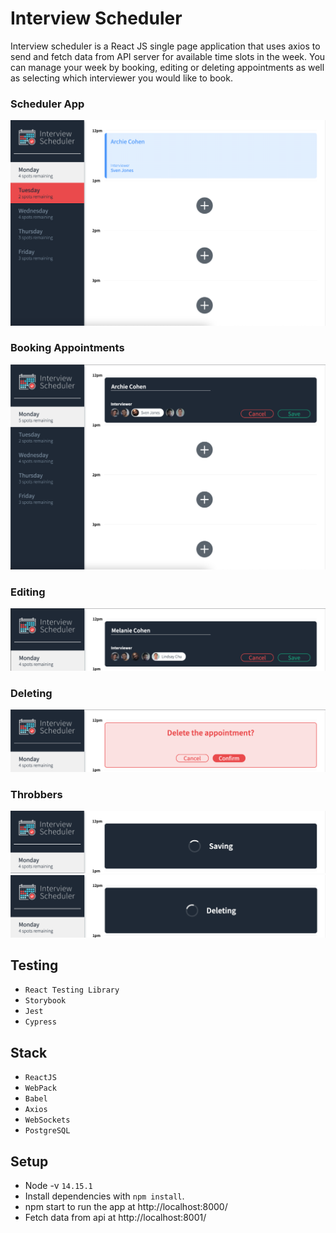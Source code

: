 # Interview Scheduler

Interview scheduler is a React JS single page application that uses axios to send and fetch data from API server for available time slots in the week. You can manage your week by booking, editing or deleting appointments as well as selecting which interviewer you would like to book.

### Scheduler App

![screenshot of App](https://github.com/Arie139/scheduler/blob/master/docs/Scheduler.png?raw=true)

### Booking Appointments

![screenshot of Appointments](https://github.com/Arie139/scheduler/blob/master/docs/Adding_interviewer.png?raw=true)

### Editing

![screenshot of Edit](https://github.com/Arie139/scheduler/blob/master/docs/Edit.png?raw=true)

### Deleting

![screenshot of Delete](https://github.com/Arie139/scheduler/blob/master/docs/Deleting.png?raw=true)

### Throbbers

![screenshot of save load](https://github.com/Arie139/scheduler/blob/master/docs/Saving.png?raw=true)
![screenshot of delete load](https://github.com/Arie139/scheduler/blob/master/docs/Deleting_load.png?raw=true)


## Testing 

- `React Testing Library`
- `Storybook`
- `Jest`
- `Cypress`

## Stack
- `ReactJS`
- `WebPack`
- `Babel`
- `Axios`
- `WebSockets`
- `PostgreSQL`

## Setup

- Node -v `14.15.1`
- Install dependencies with `npm install`.
- npm start to run the app at http://localhost:8000/
- Fetch data from api at http://localhost:8001/
